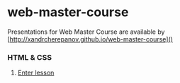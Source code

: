 web-master-course
=================

Presentations for Web Master Course are available by [http://xandrcherepanov.github.io/web-master-course]()

### HTML & CSS

1. [Enter lesson](http://xandrcherepanov.github.io/web-master-course/lesson01.html)  
